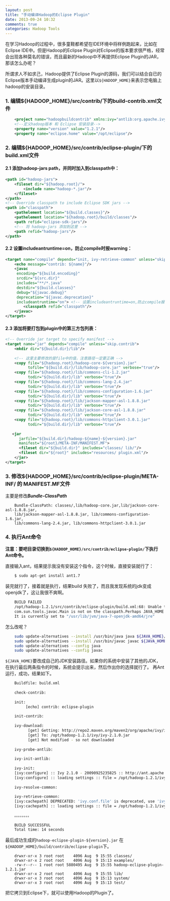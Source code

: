 ```yaml
---
layout: post
title: "手动编译Hadoop的Eclipse Plugin"
date: 2013-09-24 10:32
comments: true
categories: Hadoop Tools
---
```


在学习Hadoop的过程中，很多童鞋都希望在IDE环境中将样例跑起来，比如在
Eclipse IDE中。但是Hadoop的Eclipse Plugin对Eclipse的版本要求很严格，经常会出现各种莫名的错误，而且最新的Hadoop中不再提供Eclipse Plugin的JAR，
那该怎么办呢？
<!--more-->
所谓求人不如求己，Hadoop提供了Eclipse Plugin的源码，我们可以结合自已的Eclipse版本手动编译生成plugin的JAR。这里以``${HADOOP_HOME}``来表示您电脑上hadoop的安装目录。


### 1. 编辑${HADOOP_HOME}/src/contrib/下的build-contrib.xml文件

```xml
	<project name="hadoopbuildcontrib" xmlns:ivy="antlib:org.apache.ivy.ant">
	<!--定义hadoop版本 和 Eclipse 安装目录-->
	<property name="version" value="1.2.1"/>
	<property name="eclipse.home" value="/opt/eclipse"/>
```
### 2. 编辑${HADOOP_HOME}/src/contrib/eclipse-plugin/下的build.xml文件

#### 2.1 添加hadoop-jars path，并同时加入到classpath中：
```xml
<path id="hadoop-jars">
    <fileset dir="${hadoop.root}/">
        <include name="hadoop-*.jar"/>
    </fileset>
</path>
<!-- Override classpath to include Eclipse SDK jars -->
<path id="classpath">
    <pathelement location="${build.classes}"/>
    <pathelement location="${hadoop.root}/build/classes"/>
    <path refid="eclipse-sdk-jars"/>
    <!-- 将 hadoop-jars 添加到这里 -->
    <path refid="hadoop-jars"/>
</path>
```
#### 2.2 设置includeantruntime=on，防止compile时报warning：
```xml
<target name="compile" depends="init, ivy-retrieve-common" unless="skip.contrib">
	<echo message="contrib: ${name}"/>
	<javac
     encoding="${build.encoding}"
     srcdir="${src.dir}"
     includes="**/*.java"
     destdir="${build.classes}"
     debug="${javac.debug}"
     deprecation="${javac.deprecation}" 
     includeantruntime="on"> <!-- 设置includeantruntime=on,防止compile报warning -->
     	<classpath refid="classpath"/>
    </javac>
</target>
```
#### 2.3 添加将要打包到plugin中的第三方包列表：
```xml	
<!-- Override jar target to specify manifest -->
<target name="jar" depends="compile" unless="skip.contrib">
    <mkdir dir="${build.dir}/lib"/>
    
    <!-- 这里主要修改的是file中的值，注意路径一定要正确 -->
    <copy file="${hadoop.root}/hadoop-core-${version}.jar"
          tofile="${build.dir}/lib/hadoop-core.jar" verbose="true"/>
    <copy file="${hadoop.root}/lib/commons-cli-1.2.jar"
          todir="${build.dir}/lib" verbose="true"/>
    <copy file="${hadoop.root}/lib/commons-lang-2.4.jar"
          todir="${build.dir}/lib" verbose="true"/>
    <copy file="${hadoop.root}/lib/commons-configuration-1.6.jar"
          todir="${build.dir}/lib" verbose="true"/>
    <copy file="${hadoop.root}/lib/jackson-mapper-asl-1.8.8.jar"
          todir="${build.dir}/lib" verbose="true"/>
    <copy file="${hadoop.root}/lib/jackson-core-asl-1.8.8.jar"
          todir="${build.dir}/lib" verbose="true"/>
    <copy file="${hadoop.root}/lib/commons-httpclient-3.0.1.jar"
          todir="${build.dir}/lib" verbose="true"/>
     
   <jar
      jarfile="${build.dir}/hadoop-${name}-${version}.jar"
      manifest="${root}/META-INF/MANIFEST.MF">
      <fileset dir="${build.dir}" includes="classes/ lib/"/>
      <fileset dir="${root}" includes="resources/ plugin.xml"/>
    </jar>
</target>
```
### 3. 修改${HADOOP_HOME}/src/contrib/eclipse-plugin/META-INF/ 的 MANIFEST.MF文件

主要是修改***Bundle-ClassPath***
```
	Bundle-ClassPath: classes/,lib/hadoop-core.jar,lib/jackson-core-asl-1.8.8.jar,
	lib/jackson-mapper-asl-1.8.8.jar, lib/commons-configuration-1.6.jar,
	lib/commons-lang-2.4.jar, lib/commons-httpclient-3.0.1.jar
```
### 4. 执行Ant命令
**注意：要吧目录切换到``${HADOOP_HOME}/src/contrib/eclipse-plugin/``下执行Ant命令。**

直接输入ant，结果提示我没有安装这个指令，这个时候，直接安装就行了：
```sh
	$ sudo apt-get install ant1.7
```
装完就行了，接着就是执行，结果build 失败了，而且我发现系统的jdk变成openjdk了，这让我很不爽啊。
```sh
	BUILD FAILED
	/opt/hadoop-1.2.1/src/contrib/eclipse-plugin/build.xml:68: Unable to find a javac compiler;
	com.sun.tools.javac.Main is not on the classpath.Perhaps JAVA_HOME does not point to the JDK.
	It is currently set to "/usr/lib/jvm/java-7-openjdk-amd64/jre"
```
怎么改呢？
```sh
	sudo update-alternatives --install /usr/bin/java java ${JAVA_HOME}/bin/java 300
	sudo update-alternatives --install /usr/bin/javac javac ${JAVA_HOME}/bin/javac 300
	sudo update-alternatives --config java
	sudo update-alternatives --config javac
```
``${JAVA_HOME}``要改成自己的JDK安装路径。如果你的系统中安装了其他的JDK，在执行最后两条指令的时候，系统会提示出来，然后作出你的选择就行了。
再Ant运行，成功，结果如下。
```sh
	Buildfile: build.xml
 
	check-contrib:
	 
	init:
	     [echo] contrib: eclipse-plugin
	 
	init-contrib:
	 
	ivy-download:
	      [get] Getting: http://repo2.maven.org/maven2/org/apache/ivy/ivy/2.1.0/ivy-2.1.0.jar
	      [get] To: /opt/hadoop-1.2.1/ivy/ivy-2.1.0.jar
	      [get] Not modified - so not downloaded
	 
	ivy-probe-antlib:
	 
	ivy-init-antlib:
	 
	ivy-init:
	[ivy:configure] :: Ivy 2.1.0 - 20090925235825 :: http://ant.apache.org/ivy/ ::
	[ivy:configure] :: loading settings :: file = /opt/hadoop-1.2.1/ivy/ivysettings.xml
	 
	ivy-resolve-common:
	 
	ivy-retrieve-common:
	[ivy:cachepath] DEPRECATED: 'ivy.conf.file' is deprecated, use 'ivy.settings.file' instead
	[ivy:cachepath] :: loading settings :: file = /opt/hadoop-1.2.1/ivy/ivysettings.xml
	 
	。。。。。。。。
	 
	BUILD SUCCESSFUL
	Total time: 14 seconds	
```
最后成功生成的``hadoop-eclipse-plugin-${version}.jar`` 在 ``${HADOOP_HOME}/build/contrib/eclipse-plugin``下。
```
	drwxr-xr-x 3 root root    4096 Aug  9 15:55 classes/
	drwxr-xr-x 2 root root    4096 Aug  9 15:13 examples/
	-rw-r--r-- 1 root root 5880495 Aug  9 15:55 hadoop-eclipse-plugin-1.2.1.jar
	drwxr-xr-x 2 root root    4096 Aug  9 15:55 lib/
	drwxr-xr-x 3 root root    4096 Aug  9 15:13 system/
	drwxr-xr-x 3 root root    4096 Aug  9 15:13 test/
```
把它拷贝到Eclipse下，就可以使用Hadoop的Plugin了。

